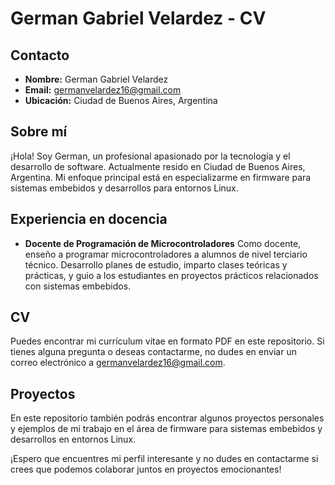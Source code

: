 # German Gabriel Velardez - CV

## Contacto
- **Nombre:** German Gabriel Velardez
- **Email:** germanvelardez16@gmail.com
- **Ubicación:** Ciudad de Buenos Aires, Argentina

## Sobre mí
¡Hola! Soy German, un profesional apasionado por la tecnología y el desarrollo de software. Actualmente resido en Ciudad de Buenos Aires, Argentina. Mi enfoque principal está en especializarme en firmware para sistemas embebidos y desarrollos para entornos Linux.

## Experiencia en docencia
- **Docente de Programación de Microcontroladores**
  Como docente, enseño a programar microcontroladores a alumnos de nivel terciario técnico. Desarrollo planes de estudio, imparto clases teóricas y prácticas, y guio a los estudiantes en proyectos prácticos relacionados con sistemas embebidos.

## CV
Puedes encontrar mi currículum vitae en formato PDF en este repositorio. Si tienes alguna pregunta o deseas contactarme, no dudes en enviar un correo electrónico a germanvelardez16@gmail.com.

## Proyectos
En este repositorio también podrás encontrar algunos proyectos personales y ejemplos de mi trabajo en el área de firmware para sistemas embebidos y desarrollos en entornos Linux.

¡Espero que encuentres mi perfil interesante y no dudes en contactarme si crees que podemos colaborar juntos en proyectos emocionantes!

